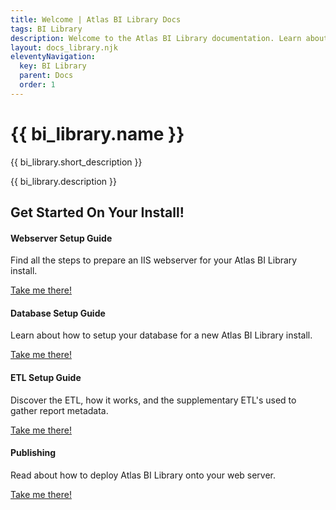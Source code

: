 ```yaml
---
title: Welcome | Atlas BI Library Docs
tags: BI Library
description: Welcome to the Atlas BI Library documentation. Learn about how to install and configure your Atlas BI Library install.
layout: docs_library.njk
eleventyNavigation:
  key: BI Library
  parent: Docs
  order: 1
---
```


# {{ bi_library.name }}

<p class="subtitle">{{ bi_library.short_description }}</p>

{{ bi_library.description }}


## Get Started On Your Install!

<div class="tile is-ancestor">
    <div class="tile is-parent">
    <div class="tile is-child box bd-notification has-background-white-bis has-text-centered">
       <h4 class="title is-3 has-text-success my-5">Webserver Setup Guide</h4>
       <p class="subtitle my-5">Find all the steps to prepare an IIS webserver for your Atlas BI Library install.</p>
       <a class="button is-info" href="/docs/bi-library/webserver-setup/">Take me there!</a>
    </div>
  </div>
  <div class="tile is-parent">
     <div class="tile is-child box bd-notification has-background-white-bis has-text-centered">
       <h4 class="title is-3 has-text-success my-5">Database Setup Guide</h4>
       <p class="subtitle my-5">Learn about how to setup your database for a new Atlas BI Library install.</p>
       <a class="button is-info" href="/docs/bi-library/database-setup/">Take me there!</a>
    </div>
  </div>
</div>
<div class="tile is-ancestor">
  <div class="tile is-parent">
     <div class="tile is-child box bd-notification has-background-white-bis has-text-centered">
       <h4 class="title is-3 has-text-success my-5">ETL Setup Guide</h4>
       <p class="subtitle my-5">Discover the ETL, how it works, and the supplementary ETL's used to gather report metadata.</p>
       <a class="button is-info" href="/docs/bi-library/etl/">Take me there!</a>
    </div>
  </div>
  <div class="tile is-parent">
     <div class="tile is-child box bd-notification has-background-white-bis has-text-centered">
       <h4 class="title is-3 has-text-success my-5">Publishing</h4>
       <p class="subtitle my-5">Read about how to deploy Atlas BI Library onto your web server.</p>
       <a class="button is-info" href="/docs/bi-library/deploy/">Take me there!</a>
    </div>
  </div>
</div>
